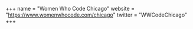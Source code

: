 +++
name = "Women Who Code Chicago"
website = "https://www.womenwhocode.com/chicago"
twitter = "WWCodeChicago"
+++